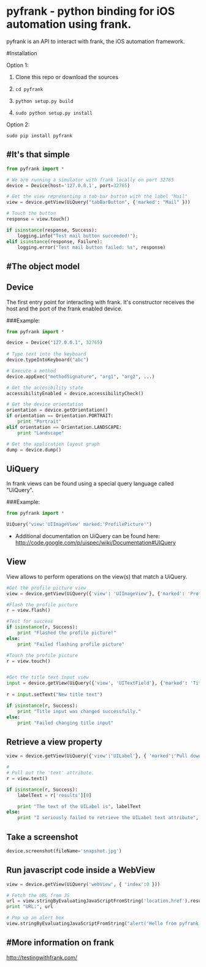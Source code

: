 pyfrank - python binding for iOS automation using frank.
==================================================

pyfrank is an API to interact with frank, the iOS automation framework.


#Installation

Option 1:

1. Clone this repo or download the sources

2. `cd pyfrank`

3. `python setup.py build`

4. `sudo python setup.py install`

Option 2:

`sudo pip install pyfrank`



#It's that simple
----------

```python
from pyfrank import *

# We are running a simulator with frank locally on port 32765
device = Device(host='127.0.0.1', port=32765)

# Get the view representing a tab-bar button with the label "Mail"
view = device.getView(UiQuery("tabBarButton", {'marked': "Mail" }))

# Touch the button
response = view.touch()

if isinstance(response, Success):
    logging.info("Test mail button succeeded!");
elif isinstance(response, Failure):
    logging.error("Test mail button failed: %s", response)
```

#The object model
----------

## Device
The first entry point for interacting with frank. It's constructor receives the host and the port of the frank enabled device.


###Example:
```python
from pyfrank import *

device = Device("127.0.0.1", 32765)
    
# Type text into the keyboard
device.typeIntoKeyboard("abc")

# Execute a method 
device.appExec("methodSignature", "arg1", "arg2", ...)

# Get the accesibility state
accessibilityEnabled = device.accessibilityCheck()

# Get the device orientation
orientation = device.getOrientation()
if orientation == Orientation.PORTRAIT:
    print "Portrait"
elif orientation == Orientation.LANDSCAPE:
    print "Landscape"

# Get the application layout graph
dump = device.dump()
```

## UiQuery
In frank views can be found using a special query language called "UiQuery". 

###Example:
```python
from pyfrank import *

UiQuery("view:'UIImageView' marked:'ProfilePicture'")
```

* Additional documentation on UiQuery can be found here: http://code.google.com/p/uispec/wiki/Documentation#UIQuery


## View
View allows to perform operations on the view(s) that match a UiQuery.

```python
#Get the profile picture view
view = device.getView(UiQuery({'view': 'UIImageView'}, {'marked': 'ProfilePicture'}))

#Flash the profile picture
r = view.flash() 

#Test for success
if isinstance(r, Success):
    print "Flashed the profile picture!"
else:
    print "Failed flashing profile picture"

#Touch the profile picture
r = view.touch()


#Get the title text input view
input = device.getView(UiQuery({'view', 'UITextField'}, {'marked': 'Title'}))
    
r = input.setText("New title text")    

if isinstance(r, Success):
    print "Title input was changed successfully."
else:
    print "Failed changing title input"
```

## Retrieve a view property
```python
view = device.getView(UiQuery({'view':'UILabel'}, { 'marked':'Pull down to refresh...' }))

# 
# Pull out the 'text' attribute.
r = view.text()

if isinstance(r, Success):
    labelText = r['results'][0]

    print "The text of the UILabel is", labelText
else:
    print "I seriously failed to retrieve the UILabel text attribute", r
```

## Take a screenshot
```python
device.screenshot(fileName='snapshot.jpg')
```

## Run javascript code inside a WebView
```python
view = device.getView(UiQuery('webView', { 'index':0 }))

# Fetch the URL from JS
url = view.stringByEvaluatingJavaScriptFromString('location.href').results()[0]
print "URL:", url

# Pop up an alert box
view.stringByEvaluatingJavaScriptFromString("alert('Hello from pyfrank!')")
```

#More information on frank
----------
http://testingwithfrank.com/

